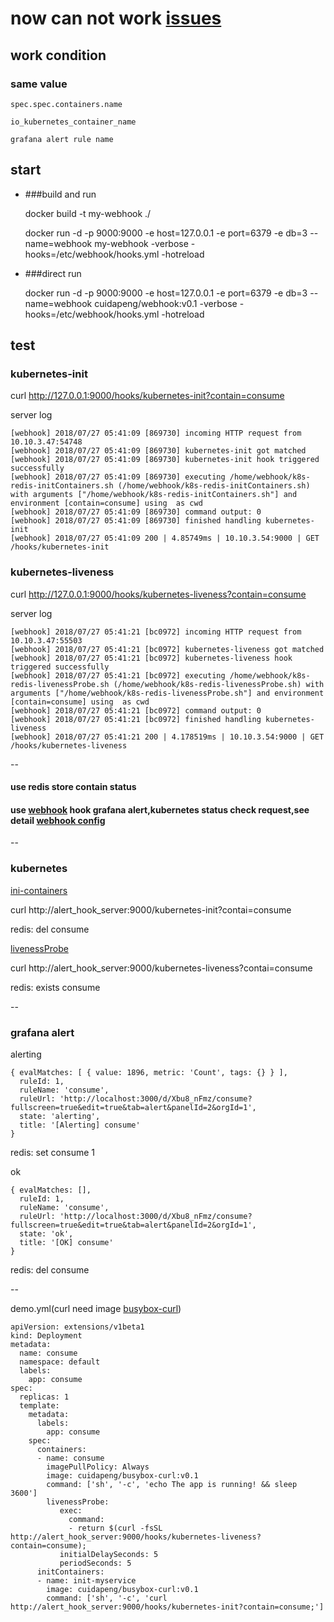 # now can not  work [issues](https://github.com/kubernetes/kubernetes/issues/66699)

## work condition

### same value

`spec.spec.containers.name`

`io_kubernetes_container_name`

`grafana alert rule name`

## start

* ###build and run  

  docker build -t my-webhook ./
  
  docker run -d -p 9000:9000 -e host=127.0.0.1 -e port=6379 -e db=3 --name=webhook my-webhook -verbose -hooks=/etc/webhook/hooks.yml -hotreload

* ###direct run

  docker run -d -p 9000:9000 -e host=127.0.0.1 -e port=6379 -e db=3 --name=webhook cuidapeng/webhook:v0.1 -verbose -hooks=/etc/webhook/hooks.yml -hotreload  
  
## test

### kubernetes-init

curl http://127.0.0.1:9000/hooks/kubernetes-init?contain=consume

server log

```log
[webhook] 2018/07/27 05:41:09 [869730] incoming HTTP request from 10.10.3.47:54748
[webhook] 2018/07/27 05:41:09 [869730] kubernetes-init got matched
[webhook] 2018/07/27 05:41:09 [869730] kubernetes-init hook triggered successfully
[webhook] 2018/07/27 05:41:09 [869730] executing /home/webhook/k8s-redis-initContainers.sh (/home/webhook/k8s-redis-initContainers.sh) with arguments ["/home/webhook/k8s-redis-initContainers.sh"] and environment [contain=consume] using  as cwd
[webhook] 2018/07/27 05:41:09 [869730] command output: 0
[webhook] 2018/07/27 05:41:09 [869730] finished handling kubernetes-init
[webhook] 2018/07/27 05:41:09 200 | 4.85749ms | 10.10.3.54:9000 | GET /hooks/kubernetes-init
```

### kubernetes-liveness

curl http://127.0.0.1:9000/hooks/kubernetes-liveness?contain=consume

server log

```log
[webhook] 2018/07/27 05:41:21 [bc0972] incoming HTTP request from 10.10.3.47:55503
[webhook] 2018/07/27 05:41:21 [bc0972] kubernetes-liveness got matched
[webhook] 2018/07/27 05:41:21 [bc0972] kubernetes-liveness hook triggered successfully
[webhook] 2018/07/27 05:41:21 [bc0972] executing /home/webhook/k8s-redis-livenessProbe.sh (/home/webhook/k8s-redis-livenessProbe.sh) with arguments ["/home/webhook/k8s-redis-livenessProbe.sh"] and environment [contain=consume] using  as cwd
[webhook] 2018/07/27 05:41:21 [bc0972] command output: 0
[webhook] 2018/07/27 05:41:21 [bc0972] finished handling kubernetes-liveness
[webhook] 2018/07/27 05:41:21 200 | 4.178519ms | 10.10.3.54:9000 | GET /hooks/kubernetes-liveness
```

--

#### use redis store contain status

#### use [webhook](https://github.com/adnanh/webhook) hook grafana alert,kubernetes status check request,see detail [webhook config](https://github.com/adnanh/webhook/blob/master/docs/Webhook-Parameters.md) 

--

### kubernetes

[ini-containers](https://kubernetes.io/docs/concepts/workloads/pods/init-containers/)

curl http://alert_hook_server:9000/kubernetes-init?contai=consume

redis: del consume

[livenessProbe](https://kubernetes.io/docs/concepts/workloads/pods/pod-lifecycle/#container-probes)

curl http://alert_hook_server:9000/kubernetes-liveness?contai=consume

redis: exists consume

--

### grafana alert

alerting

```alerting
{ evalMatches: [ { value: 1896, metric: 'Count', tags: {} } ],
  ruleId: 1,
  ruleName: 'consume',
  ruleUrl: 'http://localhost:3000/d/Xbu8_nFmz/consume?fullscreen=true&edit=true&tab=alert&panelId=2&orgId=1',
  state: 'alerting',
  title: '[Alerting] consume'
}
```

redis: set consume 1

ok

```ok
{ evalMatches: [],
  ruleId: 1,
  ruleName: 'consume',
  ruleUrl: 'http://localhost:3000/d/Xbu8_nFmz/consume?fullscreen=true&edit=true&tab=alert&panelId=2&orgId=1',
  state: 'ok',
  title: '[OK] consume'
}
```

redis: del consume

--

demo.yml(curl need image [busybox-curl](https://github.com/yauritux/busybox-curl))

```demo
apiVersion: extensions/v1beta1
kind: Deployment
metadata:
  name: consume
  namespace: default
  labels:
    app: consume
spec:
  replicas: 1
  template:
    metadata:
      labels:
        app: consume
    spec:
      containers:
      - name: consume
        imagePullPolicy: Always
        image: cuidapeng/busybox-curl:v0.1
        command: ['sh', '-c', 'echo The app is running! && sleep 3600']
        livenessProbe:
           exec:
             command:
             - return $(curl -fsSL http://alert_hook_server:9000/hooks/kubernetes-liveness?contain=consume);
           initialDelaySeconds: 5
           periodSeconds: 5
      initContainers:
      - name: init-myservice
        image: cuidapeng/busybox-curl:v0.1
        command: ['sh', '-c', 'curl http://alert_hook_server:9000/hooks/kubernetes-init?contain=consume;']
```